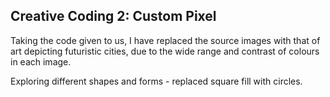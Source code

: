## Creative Coding 2: Custom Pixel

Taking the code given to us, I have replaced the source images with that of art depicting futuristic cities, due to the wide range and contrast of colours in each image.

Exploring different shapes and forms - replaced square fill with circles.

